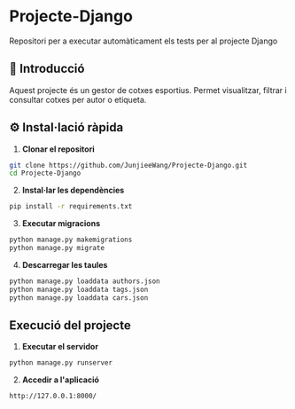 # Projecte-Django

Repositori per a executar automàticament els tests per al projecte Django

## 🧾 Introducció

Aquest projecte és un gestor de cotxes esportius. Permet visualitzar, filtrar i consultar cotxes per autor o etiqueta.

## ⚙️ Instal·lació ràpida

1. **Clonar el repositori**
```bash
git clone https://github.com/JunjieeWang/Projecte-Django.git
cd Projecte-Django
```

2. **Instal·lar les dependències**
```bash
pip install -r requirements.txt
```

3. **Executar migracions**
```bash
python manage.py makemigrations
python manage.py migrate
```

4. **Descarregar les taules**
```bash
python manage.py loaddata authors.json
python manage.py loaddata tags.json
python manage.py loaddata cars.json
```

## Execució del projecte

1. **Executar el servidor**
```bash
python manage.py runserver
```

2. **Accedir a l'aplicació**
```
http://127.0.0.1:8000/
```
